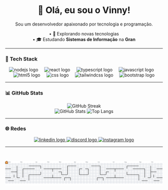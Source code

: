 <h1 align="center">👋 Olá, eu sou o Vinny!</h1>
<p align="center">Sou um desenvolvedor apaixonado por tecnologia e programação.</p>

<p align="center">
  • 🤔 Explorando novas tecnologias<br>
  • 🎓 Estudando <strong>Sistemas de Informação</strong> na <strong>Gran</strong>
</p>

---

### 🚀 **Tech Stack**
<div align="center">
  <img src="https://skillicons.dev/icons?i=nodejs" height="40" alt="nodejs logo" />
  <img width="12" />
  <img src="https://skillicons.dev/icons?i=react" height="40" alt="react logo" />
  <img width="12" />
  <img src="https://skillicons.dev/icons?i=ts" height="40" alt="typescript logo" />
  <img width="12" />
  <img src="https://skillicons.dev/icons?i=js" height="40" alt="javascript logo" />
  <img width="12" />
  <img src="https://skillicons.dev/icons?i=html" height="40" alt="html5 logo" />
  <img width="12" />
  <img src="https://skillicons.dev/icons?i=css" height="40" alt="css logo" />
  <img width="12" />
  <img src="https://skillicons.dev/icons?i=tailwind" height="40" alt="tailwindcss logo" />
  <img width="12" />
  <img src="https://skillicons.dev/icons?i=bootstrap" height="40" alt="bootstrap logo"  />
</div>

---

### 📊 **GitHub Stats**
<div align="center">
  <img src="https://streak-stats.demolab.com?user=Vinny7x&theme=tokyonight&locale=pt_BR&border=EBEBEB&fire=EB5454" alt="GitHub Streak" />
</div>
<div align="center">
  <img src="https://github-readme-stats-sigma-five.vercel.app/api?username=vinny7x&theme=tokyonight&show_icons=true" alt="GitHub Stats" height="165" />
  <img src="https://github-readme-stats.vercel.app/api/top-langs/?username=vinny7x&hide_progress=false&theme=tokyonight&layout=compact" alt="Top Langs" height="165" />
</div>

---

### 🌐 **Redes**
<div align="center">
  <a href="https://www.linkedin.com/in/vinicios-mendes/" target="_blank">
    <img src="https://raw.githubusercontent.com/maurodesouza/profile-readme-generator/master/src/assets/icons/social/linkedin/default.svg" width="52" height="40" alt="linkedin logo" />
  </a>
  <a href="https://discord.com/users/864842051882450974" target="_blank">
    <img src="https://raw.githubusercontent.com/maurodesouza/profile-readme-generator/master/src/assets/icons/social/discord/default.svg" width="52" height="40" alt="discord logo" />
  </a>
  <a href="https://www.instagram.com/i_vinny7/" target="_blank">
    <img src="https://raw.githubusercontent.com/maurodesouza/profile-readme-generator/master/src/assets/icons/social/instagram/default.svg" width="52" height="40" alt="instagram logo" />
  </a>
</div>

---

<br>

<p align="center">
  <picture>
    <source media="(prefers-color-scheme: dark)" srcset="https://raw.githubusercontent.com/vinny7x/vinny7x/output/pacman-contribution-graph-dark.svg">
    <source media="(prefers-color-scheme: light)" srcset="https://raw.githubusercontent.com/vinny7x/vinny7x/output/pacman-contribution-graph.svg">
    <img alt="pacman contribution graph" src="https://raw.githubusercontent.com/vinny7x/vinny7x/output/pacman-contribution-graph.svg">
  </picture>
</p>
